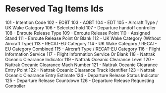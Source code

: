 # Reserved Tag Items Ids

101 - Intention Code
102 - EOBT
103 - AOBT
104 - EDT
105 - Aircraft Type / UK Wake Category
106 - Selected hold
107 - Departure handoff controller
108 - Enroute Release Type
109 - Enroute Release Point
110 - Assigned Stand
111 - Enroute Release Point Or Blank
112 - UK Wake Category (Without Aircraft Type)
113 - RECAT-EU Category
114 - UK Wake Category / RECAT-EU Category Combined
115 - Aircraft Type / RECAT-EU Category
116 - Flight Information Service
117 - Flight Information Service Or Blank
118 - Nattrak Oceanic Clearance Indicator
119 - Nattrak Oceanic Clearance Level
120 - Nattrak Oceanic Clearance Mach Number
121 - Nattrak Oceanic Clearance Entry Point
122 - Nattrak Oceanic Clearance Track Identifier
123 - Nattrak Oceanic Clearance Entry Estimate
124 - Departure Release Status Indicator
125 - Departure Release Countdown
126 - Departure Release Requesting Controller